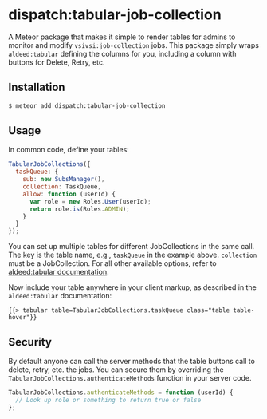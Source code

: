 dispatch:tabular-job-collection
===============

A Meteor package that makes it simple to render tables for admins to monitor and modify `vsivsi:job-collection` jobs. This package simply wraps `aldeed:tabular` defining the columns for you, including a column with buttons for Delete, Retry, etc.

## Installation

```bash
$ meteor add dispatch:tabular-job-collection
```

## Usage

In common code, define your tables:

```js
TabularJobCollections({
  taskQueue: {
    sub: new SubsManager(),
    collection: TaskQueue,
    allow: function (userId) {
      var role = new Roles.User(userId);
      return role.is(Roles.ADMIN);
    }
  }
});
```

You can set up multiple tables for different JobCollections in the same call. The key is the table name, e.g., `taskQueue` in the example above. `collection` must be a JobCollection. For all other available options, refer to [aldeed:tabular documentation](https://github.com/aldeed/meteor-tabular).

Now include your table anywhere in your client markup, as described in the `aldeed:tabular` documentation:

```
{{> tabular table=TabularJobCollections.taskQueue class="table table-hover"}}
```

## Security

By default anyone can call the server methods that the table buttons call to delete, retry, etc. the jobs. You can secure them by overriding the `TabularJobCollections.authenticateMethods` function in your server code.

```js
TabularJobCollections.authenticateMethods = function (userId) {
  // Look up role or something to return true or false
};
```
